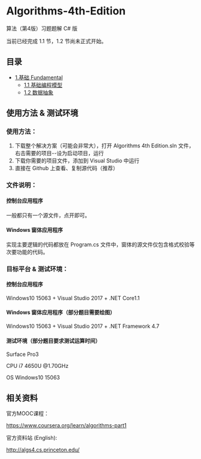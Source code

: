 # Algorithms-4th-Edition

算法（第4版）习题题解 C# 版  

当前已经完成 1.1 节，1.2 节尚未正式开始。   

## 目录

- [1.基础 Fundamental](https://github.com/ikesnowy/Algorithms-4th-Edition-in-Csharp/tree/master/1%20Fundamental)
  - [1.1 基础编程模型](https://github.com/ikesnowy/Algorithms-4th-Edition-in-Csharp/tree/master/1%20Fundamental/1.1)  
  - [1.2 数据抽象](https://github.com/ikesnowy/Algorithms-4th-Edition-in-Csharp/tree/master/1%20Fundamental/1.2)

## 使用方法 & 测试环境

### 使用方法：  

1. 下载整个解决方案（可能会非常大），打开 Algorithms 4th Edition.sln 文件，右击需要的项目--设为启动项目，运行  
2. 下载你需要的项目文件，添加到 Visual Studio 中运行  
3. 直接在 Github 上查看、复制源代码（推荐）

### 文件说明：

#### 控制台应用程序  

一般都只有一个源文件，点开即可。

#### Windows 窗体应用程序

实现主要逻辑的代码都放在 Program.cs 文件中，窗体的源文件仅包含格式校验等次要功能的代码。  

### 目标平台 & 测试环境：  

#### 控制台应用程序  
Windows10 15063 + Visual Studio 2017 + .NET Core1.1  

#### Windows 窗体应用程序（部分题目需要绘图）  
Windows10 15063 + Visual Studio 2017 + .NET Framework 4.7  

#### 测试环境（部分题目要求测试运算时间）  
Surface Pro3

CPU i7 4650U @1.70GHz

OS Windows10 15063

## 相关资料  

官方MOOC课程： 

https://www.coursera.org/learn/algorithms-part1

官方资料站 (English):

http://algs4.cs.princeton.edu/

